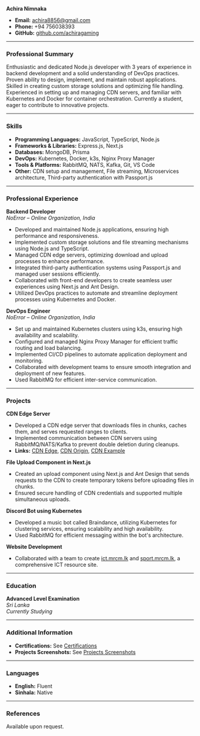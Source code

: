 **Achira Nimnaka**

- **Email:** achira8856@gmail.com
- **Phone:** +94 756038393
- **GitHub:** [github.com/achiragaming](https://github.com/achiragaming)

---

### **Professional Summary**

Enthusiastic and dedicated Node.js developer with 3 years of experience in backend development and a solid understanding of DevOps practices. Proven ability to design, implement, and maintain robust applications. Skilled in creating custom storage solutions and optimizing file handling. Experienced in setting up and managing CDN servers, and familiar with Kubernetes and Docker for container orchestration. Currently a student, eager to contribute to innovative projects.

---

### **Skills**

- **Programming Languages:** JavaScript, TypeScript, Node.js
- **Frameworks & Libraries:** Express.js, Next.js
- **Databases:** MongoDB, Prisma
- **DevOps:** Kubernetes, Docker, k3s, Nginx Proxy Manager
- **Tools & Platforms:** RabbitMQ, NATS, Kafka, Git, VS Code
- **Other:** CDN setup and management, File streaming, Microservices architecture, Third-party authentication with Passport.js

---

### **Professional Experience**

**Backend Developer**  
_NoError_ – _Online Organization, India_

- Developed and maintained Node.js applications, ensuring high performance and responsiveness.
- Implemented custom storage solutions and file streaming mechanisms using Node.js and TypeScript.
- Managed CDN edge servers, optimizing download and upload processes to enhance performance.
- Integrated third-party authentication systems using Passport.js and managed user sessions efficiently.
- Collaborated with front-end developers to create seamless user experiences using Next.js and Ant Design.
- Utilized DevOps practices to automate and streamline deployment processes using Kubernetes and Docker.

**DevOps Engineer**  
_NoError_ – _Online Organization, India_

- Set up and maintained Kubernetes clusters using k3s, ensuring high availability and scalability.
- Configured and managed Nginx Proxy Manager for efficient traffic routing and load balancing.
- Implemented CI/CD pipelines to automate application deployment and monitoring.
- Collaborated with development teams to ensure smooth integration and deployment of new features.
- Used RabbitMQ for efficient inter-service communication.

---

### **Projects**

**CDN Edge Server**

- Developed a CDN edge server that downloads files in chunks, caches them, and serves requested ranges to clients.
- Implemented communication between CDN servers using RabbitMQ/NATS/Kafka to prevent double deletion during cleanups.
- **Links:** [CDN Edge](https://cdn-edge.noerror.studio), [CDN Origin](https://cdn-origin.noerror.studio), [CDN Example](https://uploader.noerror.studio/upload)

**File Upload Component in Next.js**

- Created an upload component using Next.js and Ant Design that sends requests to the CDN to create temporary tokens before uploading files in chunks.
- Ensured secure handling of CDN credentials and supported multiple simultaneous uploads.

**Discord Bot using Kubernetes**

- Developed a music bot called Braindance, utilizing Kubernetes for clustering services, ensuring scalability and high availability.
- Used RabbitMQ for efficient messaging within the bot's architecture.

**Website Development**

- Collaborated with a team to create [ict.mrcm.lk](https://ict.mrcm.lk) and [sport.mrcm.lk](https://sport.mrcm.lk), a comprehensive ICT resource site.

---

### **Education**

**Advanced Level Examination**  
_Sri Lanka_  
_Currently Studying_

---

### **Additional Information**

- **Certifications:** See [Certifications](Certificates.md)
- **Projects Screenshots:** See [Projects Screenshots](Screenshots.md)

---

### **Languages**

- **English:** Fluent
- **Sinhala:** Native

---

### **References**

Available upon request.
